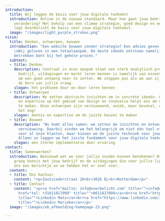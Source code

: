 ```yaml
---
introduction:
  title: Wij leggen de basis voor jouw digitale toekomst
  introduction: Online is de nieuwe standaard. Maar hoe gaat jouw bedrijf mee in deze
    verandering? Met behulp van een slimme strategie, goed design en een sterke implementatie
    legt Overbelicht de basis voor jouw digitale toekomst.
  image: "/images/light_purple_strokes.png"
visie:
  title: Denken, ontwerpen, bouwen
  introduction: "Een website bouwen zonder strategie? Een advies geven zonder uitwerking?
    \nWij geloven in een totaalaanpak. De beste ideeën ontstaan namelijk wanneer je
    betrokken bent bij het gehele proces."
  subtext:
  - title: Denken
    description: Centraal in onze aanpak staat een sterk analytisch proces. Jullie
      bedrijf, uitdagingen en markt leren kennen is namelijk van essentieel belang
      om een goed ontwerp neer te zetten. We stoppen pas als we aan zijn gekomen bij
      de kern van jullie vraag.
    slogan: het probleem door en door leren kennen
  - title: Ontwerpen
    description: We zetten abstracte inzichten om in concrete ideeën. Onze kennis
      en expertise op het gebied van design en innovatie helpt ons om de juiste keuzes
      te maken. Onze ontwerpen zijn vernieuwend, uniek, maar bovenal, een lust voor
      het oog!
    slogan: kennis en expertise om de juiste keuzes te maken
  - title: Bouwen
    description: 'Nu komt alles samen: we zetten de inzichten en ontwerpen om in concrete
      vernieuwing. Daarbij vinden we het belangrijk om niet één tool of taal te gebruiken
      voor al onze klanten, maar kiezen we de juiste techniek voor jouw probleem.
      Alleen zo leggen we het juiste fundament voor jouw digitale toekomst.'
    slogan: een sterke implementatie door ervaring
contact:
  title: Samenwerken?
  introduction: Benieuwd wat we voor jullie zouden kunnen betekenen? Wij ook! We maken
    graag kennis met jouw bedrijf en de uitdagingen die voor jullie liggen. Stuur
    ons een berichtje en we hebben het er snel over.
  content:
  - title: Ons kantoor
    content: "<p>Zoutziederstraat 20<br>3026 EL<br>Rotterdam</p>"
  - title: Contact
    content: '<p><a href="mailto: info@overbelicht.com" title="">info@overbelicht.com</a><br><a
      href="tel: +31611817099" title="">0611817099</a><br><a href="https://www.linkedin.com/in/matsmulder/"
      title="">Linkedin Mats</a><br><a href="https://www.linkedin.com/in/mgmvandijk/"
      title="">Linkedin Marieke</a></p>'
  image: "/images/ob_afbeelding-homepage-23.png"

---
```

